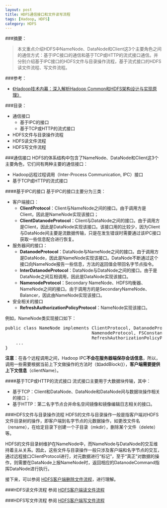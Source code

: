 ```yaml
---
layout: post
title: HDFS通信接口和文件读写流程
tags: [Hadoop, HDFS]
category: HDFS
---
```


###摘要：
> 本文重点介绍HDFS中NameNode、DataNode和Client这3个主要角色之间的通信方式：基于IPC接口的通信和基于TCP或HTTP的流式接口通信。并分别介绍基于IPC接口的HDFS文件与目录操作流程，基于流式接口的HDFS读文件流程、写文件流程。

###参考：
* <a href="http://book.douban.com/subject/24294210/" target="_blank">《Hadoop技术内幕：深入解析Hadoop Common和HDFS架构设计与实现原理》</a>

###目录：
* 通信接口
	* 基于IPC的接口
	* 基于TCP或HTTP的流式接口
* HDFS文件与目录操作流程
* HDFS读文件流程
* HDFS写文件流程

###通信接口
HDFS的体系结构中包含了NameNode、DataNode和Client这3个主要角色，它们间有两种主要的通信接口：

* Hadoop远程过程调用（Inter-Process Communication, IPC）接口
* 基于TCP或HTTP的流式接口

####基于IPC的接口
基于IPC的接口主要分为三类：

* 客户端接口：
	* **ClientProtocol**：Client与NameNode之间的接口。由于调用方是Client，因此是NameNode实现该接口；
	* **ClientDatanodeProtocol**：Client与DataNode之间的接口。由于调用方是Client，因此是DataNode实现该接口。该接口用的比较少，因为Client与DataNode间主要是流数据传输，只是在发生错误时需要通过该IPC接口获取一些信息配合进行恢复。
* 服务器间的接口：
	* **DatanodeProtocol**：DataNode与NameNode之间的接口。由于调用方是DataNode，因此是NameNode实现该接口。DataNode不断通过这个接口向NameNode报告一些信息，方法的返回值会带回名字节点指令。
	* **InterDatanodeProtocol**：DataNode与DataNode之间的接口。由于是DataNode之间互相调用，因此是DataNode实现该接口。
	* **NamenodeProtocol**：Secondary NameNode、HDFS均衡器、NameNode之间的接口。由于调用方的是SecondaryNameNode、Balancer，因此由NameNode实现该接口。
* 安全相关的接口
	* **RefreshAuthorizationPolicyProtocol**：NameNode实现该接口。

例如，NameNode类实现接口如下：
<pre>
public class NameNode implements ClientProtocol, DatanodeProtocol,
                                 NamenodeProtocol, FSConstants,
                                 RefreshAuthorizationPolicyProtocol {
	...
}
</pre>

**注意**：在各个远程调用之间，Hadoop IPC**不会在服务器端保存会话信息**，所以，调用一些需要根据当前上下文做操作的方法时（如addBlock()），**客户端需要提供上下文信息**（clientName）。

####基于TCP或HTTP的流式接口
流式接口主要用于大数据块传输，其中：

* 基于TCP：Client和DataNode、DataNode和DataNode间与数据块操作相关的接口；
* 基于HTTP：第二名字节点合并命名空间镜像和镜像编辑日志相关的接口。

###HDFS文件与目录操作流程
HDFS的文件与目录操作一般是指客户端对HDFS文件目录树的操作，即客户端到名字节点的元数据操作，如更改文件名（rename），在给定目录下创建一个子目录（mkdir），删除某个文件（delete）等。

HDFS的文件目录树维护在NameNode中，而NameNode与DataNode的交互维持着主从关系。因此，这些文件与目录操作一般只涉及客户端和名字节点的交互，通过远程接口ClientProtocol进行，对元数据进行“标记”，至于“真正”对数据的操作，则需要在DataNode上报NameNode时，返回相应的DatanodeCommand指挥DataNode进行执行。

接下来，可以参阅 <a href="/hdfs/2014/03/05/client-delete-file-process-in-hdfs.html" target="_blank">HDFS客户端删除文件流程</a>，进行理解。

###HDFS读文件流程
参阅 <a href="/hdfs/2014/03/11/client-read-file-process-in-hdfs.html" target="_blank">HDFS客户端读文件流程</a>

###HDFS写文件流程
参阅 <a href="/hdfs/2014/04/11/client-write-file-process-in-hdfs.html" target="_blank">HDFS客户端写文件流程</a>